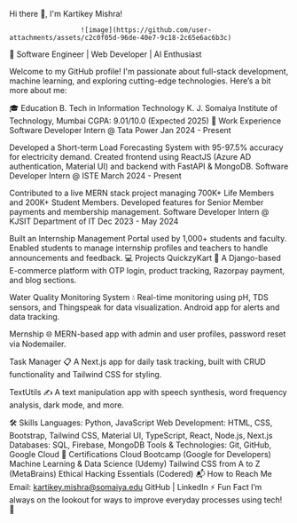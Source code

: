 Hi there 👋, I'm Kartikey Mishra!




                      ![image](https://github.com/user-attachments/assets/c2c0f05d-96de-40e7-9c18-2c65e6ac6b3c)






🔹 Software Engineer | Web Developer | AI Enthusiast



Welcome to my GitHub profile! I'm passionate about full-stack development, machine learning, and exploring cutting-edge technologies. Here’s a bit more about me:

🎓 Education
B. Tech in Information Technology
K. J. Somaiya Institute of Technology, Mumbai
CGPA: 9.01/10.0 (Expected 2025)
💼 Work Experience
Software Developer Intern @ Tata Power
Jan 2024 - Present

Developed a Short-term Load Forecasting System with 95-97.5% accuracy for electricity demand.
Created frontend using ReactJS (Azure AD authentication, Material UI) and backend with FastAPI & MongoDB.
Software Developer Intern @ ISTE
March 2024 - Present

Contributed to a live MERN stack project managing 700K+ Life Members and 200K+ Student Members.
Developed features for Senior Member payments and membership management.
Software Developer Intern @ KJSIT Department of IT
Dec 2023 - May 2024

Built an Internship Management Portal used by 1,000+ students and faculty.
Enabled students to manage internship profiles and teachers to handle announcements and feedback.
💻 Projects
QuickzyKart 🛒
A Django-based E-commerce platform with OTP login, product tracking, Razorpay payment, and blog sections.

Water Quality Monitoring System 💧
Real-time monitoring using pH, TDS sensors, and Thingspeak for data visualization. Android app for alerts and data tracking.

Mernship 🌐
MERN-based app with admin and user profiles, password reset via Nodemailer.

Task Manager 📋
A Next.js app for daily task tracking, built with CRUD functionality and Tailwind CSS for styling.

TextUtils ✍️
A text manipulation app with speech synthesis, word frequency analysis, dark mode, and more.

🛠️ Skills
Languages: Python, JavaScript
Web Development: HTML, CSS, Bootstrap, Tailwind CSS, Material UI, TypeScript, React, Node.js, Next.js
Databases: SQL, Firebase, MongoDB
Tools & Technologies: Git, GitHub, Google Cloud
📜 Certifications
Cloud Bootcamp (Google for Developers)
Machine Learning & Data Science (Udemy)
Tailwind CSS from A to Z (MetaBrains)
Ethical Hacking Essentials (Codered)
📬 How to Reach Me
Email: kartikey.mishra@somaiya.edu
GitHub | LinkedIn
⚡ Fun Fact
I’m always on the lookout for ways to improve everyday processes using tech! 🚀

